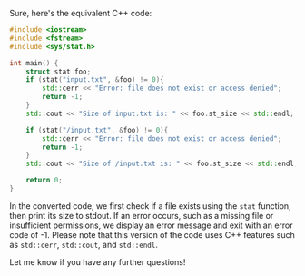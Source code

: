 Sure, here's the equivalent C++ code:

```cpp
#include <iostream>
#include <fstream>
#include <sys/stat.h>

int main() {
    struct stat foo;
    if (stat("input.txt", &foo) != 0){
        std::cerr << "Error: file does not exist or access denied";
        return -1;
    }
    std::cout << "Size of input.txt is: " << foo.st_size << std::endl;

    if (stat("/input.txt", &foo) != 0){
        std::cerr << "Error: file does not exist or access denied";
        return -1;
    }
    std::cout << "Size of /input.txt is: " << foo.st_size << std::endl;

    return 0;
}
```

In the converted code, we first check if a file exists using the `stat` function, then print its size to stdout. If an error occurs, such as a missing file or insufficient permissions, we display an error message and exit with an error code of -1. Please note that this version of the code uses C++ features such as `std::cerr`, `std::cout`, and `std::endl`.

Let me know if you have any further questions!
